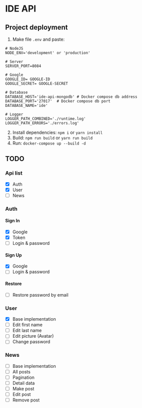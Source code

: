 # IDE API

## Project deployment

1. Make file `.env` and paste:
```
# NodeJS
NODE_ENV='development' or 'production'

# Server
SERVER_PORT=8084

# Google
GOOGLE_ID= GOOGLE-ID
GOOGLE_SECRET= GOOGLE-SECRET

# Database
DATABASE_HOST='ide-api-mongodb' # Docker compose db address
DATABASE_PORT='27017'  # Docker compose db port
DATABASE_NAME='ide'

# Logger
LOGGER_PATH_COMBINED='./runtime.log'
LOGGER_PATH_ERRORS='./errors.log'
``` 
2. Install dependencies: `npm i` or `yarn install`
3. Build: `npm run build` or `yarn run build` 
3. Run: `docker-compose up --build -d`

## TODO

### Api list

- [x] Auth
- [x] User
- [ ] News

### Auth

#### Sign In

- [x] Google
- [x] Token
- [ ] Login & password 

#### Sign Up

- [x] Google
- [ ] Login & password

#### Restore

- [ ] Restore password by email

### User

- [x] Base implementation
- [ ] Edit first name
- [ ] Edit last name
- [ ] Edit picture (Avatar)
- [ ] Change password 

### News

- [ ] Base implementation
- [ ] All posts
- [ ] Pagination
- [ ] Detail data
- [ ] Make post
- [ ] Edit post
- [ ] Remove post
